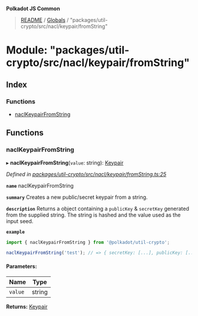 **Polkadot JS Common**

> [README](../README.md) / [Globals](../globals.md) / "packages/util-crypto/src/nacl/keypair/fromString"

# Module: "packages/util-crypto/src/nacl/keypair/fromString"

## Index

### Functions

* [naclKeypairFromString](_packages_util_crypto_src_nacl_keypair_fromstring_.md#naclkeypairfromstring)

## Functions

### naclKeypairFromString

▸ **naclKeypairFromString**(`value`: string): [Keypair](../interfaces/_packages_util_crypto_src_types_.keypair.md)

*Defined in [packages/util-crypto/src/nacl/keypair/fromString.ts:25](https://github.com/polkadot-js/common/blob/ce964d2f/packages/util-crypto/src/nacl/keypair/fromString.ts#L25)*

**`name`** naclKeypairFromString

**`summary`** Creates a new public/secret keypair from a string.

**`description`** 
Returns a object containing a `publicKey` & `secretKey` generated from the supplied string. The string is hashed and the value used as the input seed.

**`example`** 
<BR>

```javascript
import { naclKeypairFromString } from '@polkadot/util-crypto';

naclKeypairFromString('test'); // => { secretKey: [...], publicKey: [...] }
```

#### Parameters:

Name | Type |
------ | ------ |
`value` | string |

**Returns:** [Keypair](../interfaces/_packages_util_crypto_src_types_.keypair.md)

